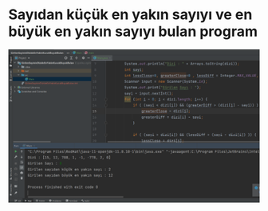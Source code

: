 # Sayıdan küçük en yakın sayıyı ve en büyük en yakın sayıyı bulan program

<img src="img/buyukkucukbulan.jpg"></img>